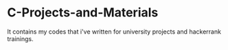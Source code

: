 # C-Projects-and-Materials
It contains my codes that i've written for university projects and hackerrank trainings.
